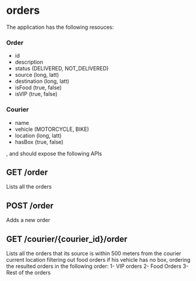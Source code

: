 # orders

The application has the following resouces:

### Order
- id
- description
- status (DELIVERED, NOT_DELIVERED)
- source (long, latt)
- destination (long, latt)
- isFood (true, false)
- isVIP (true, false)

### Courier
- name
- vehicle (MOTORCYCLE, BIKE)
- location (long, latt)
- hasBox (true, false)

, and should expose the following APIs

## GET /order

Lists all the orders 

## POST /order

Adds a new order

## GET /courier/{courier_id}/order

Lists all the orders that its source is within 500 meters from the courier current location filtering out food orders if his vehicle has no box, ordering the resulted orders in the following order:
1- VIP orders 
2- Food Orders
3- Rest of the orders
